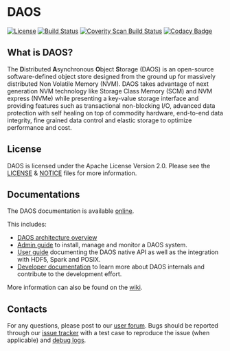# DAOS
[![License](https://img.shields.io/badge/License-Apache%202.0-blue.svg)](./LICENSE)
[![Build Status](https://travis-ci.org/daos-stack/daos.svg?branch=master)](https://travis-ci.org/daos-stack/daos)
[![Coverity Scan Build Status](https://img.shields.io/coverity/scan/3015.svg)](https://scan.coverity.com/projects/daos-stack-daos)
[![Codacy Badge](https://api.codacy.com/project/badge/Grade/4163f52ec65e4ba8991208288a9a15a6)](https://www.codacy.com/app/johann.lombardi/daos?utm_source=github.com&amp;utm_medium=referral&amp;utm_content=daos-stack/daos&amp;utm_campaign=Badge_Grade)


## What is DAOS?

The **D**istributed **A**synchronous **O**bject **S**torage (DAOS) is an
open-source software-defined object store designed from the ground up for
massively distributed Non Volatile Memory (NVM). DAOS takes advantage of next
generation NVM technology like Storage Class Memory (SCM) and NVM express (NVMe)
while presenting a key-value storage interface and providing features such as
transactional non-blocking I/O, advanced data protection with self healing on
top of commodity hardware, end-to-end data integrity, fine grained data control
and elastic storage to optimize performance and cost.

## License

DAOS is licensed under the Apache License Version 2.0.
Please see the [LICENSE](./LICENSE) & [NOTICE](./NOTICE) files for more
information.

## Documentations

The DAOS documentation is available [online](https://daos-stack.github.io).

This includes:
* [DAOS architecture overview](https://daos-stack.github.io/overview/terminology/)
* [Admin guide](https://daos-stack.github.io/admin/hardware/) to install, manage
  and monitor a DAOS system.
* [User guide](https://daos-stack.github.io/user/container/) documenting the
  DAOS native API as well as the integration with HDF5, Spark and POSIX.
* [Developer documentation](https://daos-stack.github.io/dev/development/)
  to learn more about DAOS internals and contribute to the development effort.

More information can also be found on the [wiki](https://wiki.hpdd.intel.com).

## Contacts

For any questions, please post to our [user forum](https://daos.groups.io/g/daos).
Bugs should be reported through our [issue tracker](https://jira.hpdd.intel.com/projects/DAOS)
with a test case to reproduce the issue (when applicable) and [debug logs](./doc/debugging.md).

